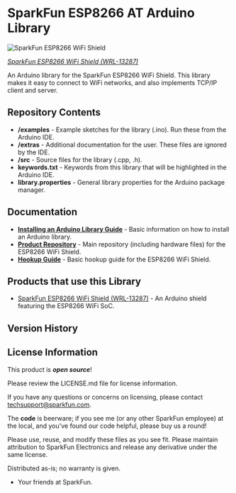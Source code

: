 SparkFun ESP8266 AT Arduino Library
========================================

![SparkFun ESP8266 WiFi Shield](https://cdn.sparkfun.com//assets/parts/1/0/5/3/8/13287-01.jpg)

[*SparkFun ESP8266 WiFi Shield (WRL-13287)*](https://www.sparkfun.com/products/13287)

An Arduino library for the SparkFun ESP8266 WiFi Shield. This library makes it easy to connect to WiFi networks, and also implements TCP/IP client and server.

Repository Contents
-------------------

* **/examples** - Example sketches for the library (.ino). Run these from the Arduino IDE. 
* **/extras** - Additional documentation for the user. These files are ignored by the IDE. 
* **/src** - Source files for the library (.cpp, .h).
* **keywords.txt** - Keywords from this library that will be highlighted in the Arduino IDE. 
* **library.properties** - General library properties for the Arduino package manager. 

Documentation
--------------

* **[Installing an Arduino Library Guide](https://learn.sparkfun.com/tutorials/installing-an-arduino-library)** - Basic information on how to install an Arduino library.
* **[Product Repository](https://github.com/sparkfun/ESP8266_WiFi_Shield)** - Main repository (including hardware files) for the ESP8266 WiFi Shield.
* **[Hookup Guide](https://learn.sparkfun.com/tutorials/esp8266-wifi-shield-hookup-guide)** - Basic hookup guide for the ESP8266 WiFi Shield.

Products that use this Library 
---------------------------------

* [SparkFun ESP8266 WiFi Shield (WRL-13287)](https://www.sparkfun.com/products/13287) - An Arduino shield featuring the ESP8266 WiFi SoC.

Version History
---------------

License Information
-------------------

This product is _**open source**_! 

Please review the LICENSE.md file for license information. 

If you have any questions or concerns on licensing, please contact techsupport@sparkfun.com.

The **code** is beerware; if you see me (or any other SparkFun employee) at the local, and you've found our code helpful, please buy us a round!

Please use, reuse, and modify these files as you see fit. Please maintain attribution to SparkFun Electronics and release any derivative under the same license.

Distributed as-is; no warranty is given.

- Your friends at SparkFun.
